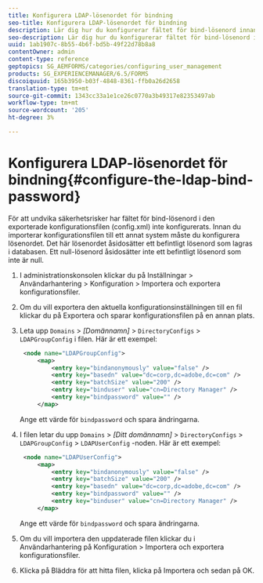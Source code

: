 ```yaml
---
title: Konfigurera LDAP-lösenordet för bindning
seo-title: Konfigurera LDAP-lösenordet för bindning
description: Lär dig hur du konfigurerar fältet för bind-lösenord innan du importerar konfigurationsfilen till ett annat system.
seo-description: Lär dig hur du konfigurerar fältet för bind-lösenord innan du importerar konfigurationsfilen till ett annat system.
uuid: 1ab1907c-8b55-4b6f-bd5b-49f22d78b8a8
contentOwner: admin
content-type: reference
geptopics: SG_AEMFORMS/categories/configuring_user_management
products: SG_EXPERIENCEMANAGER/6.5/FORMS
discoiquuid: 165b3950-b03f-4848-8361-ffb0a26d2658
translation-type: tm+mt
source-git-commit: 1343cc33a1e1ce26c0770a3b49317e82353497ab
workflow-type: tm+mt
source-wordcount: '205'
ht-degree: 3%

---
```



# Konfigurera LDAP-lösenordet för bindning{#configure-the-ldap-bind-password}

För att undvika säkerhetsrisker har fältet för bind-lösenord i den exporterade konfigurationsfilen (config.xml) inte konfigurerats. Innan du importerar konfigurationsfilen till ett annat system måste du konfigurera lösenordet. Det här lösenordet åsidosätter ett befintligt lösenord som lagras i databasen. Ett null-lösenord åsidosätter inte ett befintligt lösenord som inte är null.

1. I administrationskonsolen klickar du på Inställningar > Användarhantering > Konfiguration > Importera och exportera konfigurationsfiler.
1. Om du vill exportera den aktuella konfigurationsinställningen till en fil klickar du på Exportera och sparar konfigurationsfilen på en annan plats.
1. Leta upp `Domains` > *[Domännamn]* > `DirectoryConfigs` > `LDAPGroupConfig` i filen. Här är ett exempel:

   ```xml
    <node name="LDAPGroupConfig">
        <map>
            <entry key="bindanonymously" value="false" />
            <entry key="basedn" value="dc=corp,dc=adobe,dc=com" />
            <entry key="batchSize" value="200" />
            <entry key="binduser" value="cn=Directory Manager" />
            <entry key="bindpassword" value="" />
        </map>
   ```

   Ange ett värde för `bindpassword` och spara ändringarna.

1. I filen letar du upp `Domains` > *[Ditt domännamn]* > `DirectoryConfigs` > `LDAPGroupConfig` > `LDAPUserConfig` -noden. Här är ett exempel:

   ```xml
    <node name="LDAPUserConfig">
        <map>
            <entry key="bindanonymously" value="false" />
            <entry key="batchSize" value="200" />
            <entry key="basedn" value="dc=corp,dc=adobe,dc=com" />
            <entry key="bindpassword" value="" />
            <entry key="binduser" value="cn=Directory Manager" />
        </map>
   ```

   Ange ett värde för `bindpassword` och spara ändringarna.

1. Om du vill importera den uppdaterade filen klickar du i Användarhantering på Konfiguration > Importera och exportera konfigurationsfiler.
1. Klicka på Bläddra för att hitta filen, klicka på Importera och sedan på OK.

